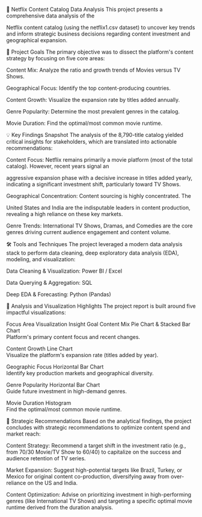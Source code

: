🍿 Netflix Content Catalog Data Analysis
This project presents a comprehensive data analysis of the 

Netflix content catalog (using the netflix1.csv dataset) to uncover key trends and inform strategic business decisions regarding content investment and geographical expansion.

🎯 Project Goals
The primary objective was to dissect the platform's content strategy by focusing on five core areas:



Content Mix: Analyze the ratio and growth trends of Movies versus TV Shows.


Geographical Focus: Identify the top content-producing countries.


Content Growth: Visualize the expansion rate by titles added annually.


Genre Popularity: Determine the most prevalent genres in the catalog.


Movie Duration: Find the optimal/most common movie runtime.

💡 Key Findings Snapshot
The analysis of the 8,790-title catalog yielded critical insights for stakeholders, which are translated into actionable recommendations:



Content Focus: Netflix remains primarily a movie platform (most of the total catalog). However, recent years signal an 

aggressive expansion phase with a decisive increase in titles added yearly, indicating a significant investment shift, particularly toward TV Shows.


Geographical Concentration: Content sourcing is highly concentrated. The 

United States and India are the indisputable leaders in content production, revealing a high reliance on these key markets.



Genre Trends: International TV Shows, Dramas, and Comedies are the core genres driving current audience engagement and content volume.

🛠️ Tools and Techniques
The project leveraged a modern data analysis stack to perform data cleaning, deep exploratory data analysis (EDA), modeling, and visualization:


Data Cleaning & Visualization: Power BI / Excel 


Data Querying & Aggregation: SQL 


Deep EDA & Forecasting: Python (Pandas) 

📂 Analysis and Visualization Highlights
The project report is built around five impactful visualizations:

Focus Area	Visualization	Insight Goal
Content Mix	Pie Chart & Stacked Bar Chart	
Platform's primary content focus and recent changes.

Content Growth	Line Chart	
Visualize the platform's expansion rate (titles added by year).

Geographic Focus	Horizontal Bar Chart	
Identify key production markets and geographical diversity.

Genre Popularity	Horizontal Bar Chart	
Guide future investment in high-demand genres.

Movie Duration	Histogram	
Find the optimal/most common movie runtime.



🚀 Strategic Recommendations
Based on the analytical findings, the project concludes with strategic recommendations to optimize content spend and market reach:


Content Strategy: Recommend a target shift in the investment ratio (e.g., from 70/30 Movie/TV Show to 60/40) to capitalize on the success and audience retention of TV series.


Market Expansion: Suggest high-potential targets like Brazil, Turkey, or Mexico for original content co-production, diversifying away from over-reliance on the US and India.


Content Optimization: Advise on prioritizing investment in high-performing genres (like International TV Shows) and targeting a specific optimal movie runtime derived from the duration analysis.



